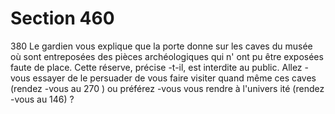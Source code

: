 # Section 460

380
Le gardien vous explique que la porte donne sur les caves du
musée où sont entreposées des pièces archéologiques qui n' ont
pu être exposées faute de place. Cette réserve, précise -t-il, est
interdite au public. Allez -vous essayer de le persuader de vous
faire visiter quand même ces caves (rendez -vous au 270 ) ou
préférez -vous vous rendre à l'univers ité (rendez -vous au 146) ?